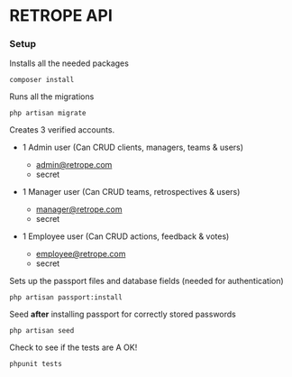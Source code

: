# RETROPE API

### Setup

Installs all the needed packages
```$xslt
composer install
```

Runs all the migrations
```
php artisan migrate
```
Creates 3 verified accounts.

- 1 Admin user (Can CRUD clients, managers, teams & users)
  - admin@retrope.com
  - secret

- 1 Manager user (Can CRUD teams, retrospectives & users)
  - manager@retrope.com
  - secret
  
- 1 Employee user (Can CRUD actions, feedback & votes)
  - employee@retrope.com
  - secret

Sets up the passport files and database fields (needed for authentication)
~~~~
php artisan passport:install 
~~~~

Seed **after** installing passport for correctly stored passwords
```$xslt
php artisan seed
```

Check to see if the tests are A OK!
```$xslt
phpunit tests
```